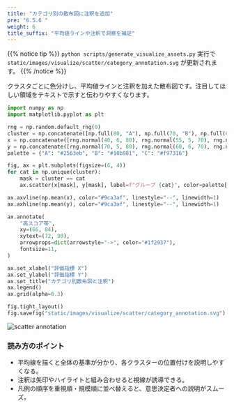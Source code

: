 ```yaml
---
title: "カテゴリ別の散布図に注釈を追加"
pre: "6.5.6 "
weight: 6
title_suffix: "平均値ラインや注釈で洞察を補足"
---
```


{{% notice tip %}}
`python scripts/generate_visualize_assets.py` 実行で
`static/images/visualize/scatter/category_annotation.svg` が更新されます。
{{% /notice %}}

クラスタごとに色分けし、平均値ラインと注釈を加えた散布図です。注目してほしい領域をテキストで示すと伝わりやすくなります。

```python
import numpy as np
import matplotlib.pyplot as plt

rng = np.random.default_rng(0)
cluster = np.concatenate([np.full(80, "A"), np.full(70, "B"), np.full(60, "C")])
x = np.concatenate([rng.normal(40, 6, 80), rng.normal(55, 5, 70), rng.normal(65, 4, 60)])
y = np.concatenate([rng.normal(70, 5, 80), rng.normal(60, 6, 70), rng.normal(80, 5, 60)])
palette = {"A": "#2563eb", "B": "#10b981", "C": "#f97316"}

fig, ax = plt.subplots(figsize=(6, 4))
for cat in np.unique(cluster):
    mask = cluster == cat
    ax.scatter(x[mask], y[mask], label=f"グループ {cat}", color=palette[cat], alpha=0.75, edgecolors="white", s=60)

ax.axvline(np.mean(x), color="#9ca3af", linestyle="--", linewidth=1)
ax.axhline(np.mean(y), color="#9ca3af", linestyle="--", linewidth=1)

ax.annotate(
    "高スコア帯",
    xy=(66, 84),
    xytext=(72, 90),
    arrowprops=dict(arrowstyle="->", color="#1f2937"),
    fontsize=11,
)

ax.set_xlabel("評価指標 X")
ax.set_ylabel("評価指標 Y")
ax.set_title("カテゴリ別散布図と注釈")
ax.legend()
ax.grid(alpha=0.3)

fig.tight_layout()
fig.savefig("static/images/visualize/scatter/category_annotation.svg")
```

![scatter annotation](/images/visualize/scatter/category_annotation.svg)

### 読み方のポイント

- 平均線を描くと全体の基準が分かり、各クラスターの位置付けを説明しやすくなる。
- 注釈は矢印やハイライトと組み合わせると視線が誘導できる。
- 凡例の順序を重視順・規模順に並べ替えると、意思決定者への説明がスムーズ。
